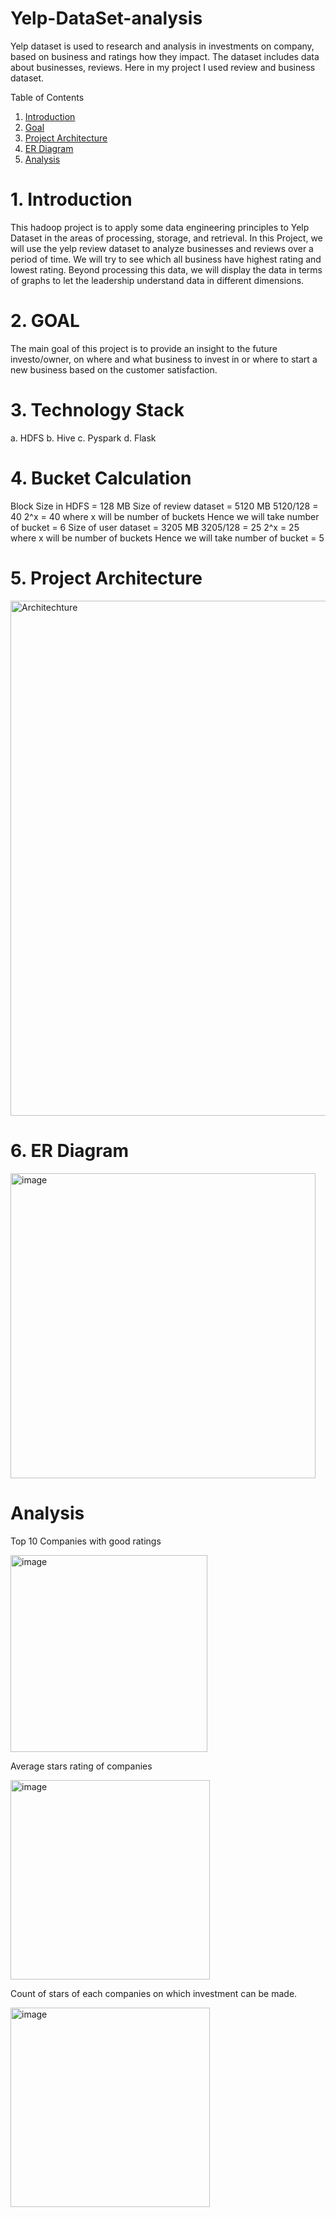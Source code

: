# Yelp-DataSet-analysis


Yelp dataset is used to research and analysis in investments on company, based on business and ratings how they impact. The dataset includes data about businesses, reviews. Here in my project I used review and business dataset.

Table of Contents
1. [Introduction](##introduction)
2. [Goal](##goal)
3. [Project Architecture](##project-architecture)
4. [ER Diagram](##er-diagram)
5. [Analysis](##analysis)

# 1. Introduction
This hadoop project is to apply some data engineering principles to Yelp Dataset in the areas of processing, storage, and retrieval.
In this Project, we will use the yelp review dataset to analyze businesses and reviews over a period of time. We will try to see which all business have highest rating and lowest rating.
Beyond processing this data, we will display the data in terms of graphs to let the leadership understand data in different dimensions.

# 2. GOAL
The main goal of this project is to provide an insight to the future investo/owner, on where and what business to invest in or where to start a new business based on the customer satisfaction.

# 3. Technology Stack
a. HDFS 
b. Hive 
c. Pyspark 
d. Flask

# 4. Bucket Calculation
Block Size in HDFS = 128 MB
Size of review dataset = 5120 MB
5120/128 = 40
2^x = 40 where x will be number of buckets
Hence we will take number of bucket = 6
Size of user dataset = 3205 MB
3205/128 = 25
2^x = 25 where x will be number of buckets
Hence we will take number of bucket = 5

# 5. Project Architecture



<img width="824" alt="Architechture" src="https://user-images.githubusercontent.com/100192179/159193250-2a1441d0-9a86-47b0-a073-a7bc6a580727.png">



# 6. ER Diagram

<img width="488" alt="image" src="https://user-images.githubusercontent.com/100192165/159173823-83af5ab2-fef5-45de-b0df-3dd04c551706.png">

# Analysis

 Top 10 Companies with good ratings
 
 
 
<img width="315" alt="image" src="https://user-images.githubusercontent.com/100192165/159175133-0bb36e91-ee31-4398-bda4-e50b8031889e.png">


Average stars rating of companies


<img width="319" alt="image" src="https://user-images.githubusercontent.com/100192165/159175286-c4b5e5a8-7ec7-401e-85fc-874a7f141e36.png">




Count of stars of each companies on which investment can be made.



<img width="319" alt="image" src="https://user-images.githubusercontent.com/100192165/159175347-193c75c8-e88f-4992-9761-90b5ec2c9868.png">
